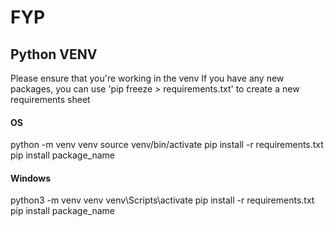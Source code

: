 # FYP
## Python VENV
Please ensure that you're working in the venv
If you have any new packages, you can use 'pip freeze > requirements.txt' to create a new requirements sheet

#### OS 
python -m venv venv
source venv/bin/activate
pip install -r requirements.txt
pip install package_name

#### Windows
python3 -m venv venv
venv\Scripts\activate
pip install -r requirements.txt
pip install package_name
